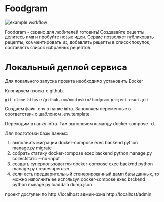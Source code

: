 # Foodgram

![example workflow](https://github.com/nmutovkin/foodgram-project-react/actions/workflows/foodgram_workflow.yml/badge.svg)

Foodgram - сервис для любителей готовить! Создавайте рецепты, делитесь ими и пробуйте новые идеи. Сервис позволяет публиковать рецепты, комментировать их, добавлять рецепты в список покупок, составлять список избранных рецептов.

# Локальный деплой сервиса

Для локального запуска проекта необходимо установить Docker

Клонируем проект с github.

```git clone https://github.com/nmutovkin/foodgram-project-react.git```

Создаем файл .env в папке infra. Заполняем переменные в соответствии с шаблоном .env.template.

Переходим в папку infra. Там выполняем команду docker-compose -d.

Для подготовки базы данных:

1) выполнить миграции docker-compose exec backend python manage.py migrate
2) собрать статику docker-compose exec backend python manage.py collectstatic --no-input
3) создать суперпользователя docker-compose exec backend python manage.py createsuperuser
4) если есть предварительный сгенерированный дамп базы данных, то можно наполнить ее используя docker-compose exec backend python manage.py loaddata dump.json

проект доступен по http://localhost
админ-зона http://localhost/admin
